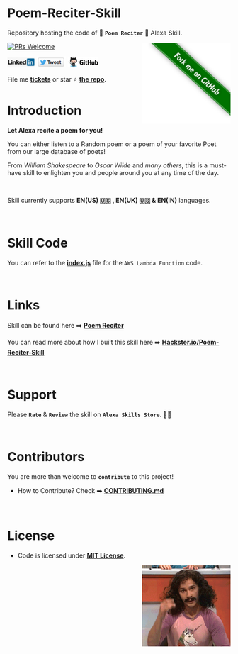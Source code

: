 # Poem-Reciter-Skill
Repository hosting the code of :scroll: **`Poem Reciter`** :scroll: Alexa Skill. 

<a href="https://github.com/AjinkyaBapat?tab=followers"><img align="right" width="200" height="183" src="https://raw.githubusercontent.com/USDevOps/mywechat-slack-group/master/images/fork_github.png" /></a>

[![PRs Welcome](https://img.shields.io/badge/PRs-welcome-brightgreen.svg)](http://makeapullrequest.com)

[![LinkedIn](https://raw.githubusercontent.com/USDevOps/mywechat-slack-group/master/images/linkedin.png)](https://www.linkedin.com/in/ajinkyabapat) [![Twitter](https://raw.githubusercontent.com/USDevOps/mywechat-slack-group/master/images/twitter.png)](https://twitter.com/ajinkyab12) [![Github](https://raw.githubusercontent.com/USDevOps/mywechat-slack-group/master/images/github.png)](https://github.com/AjinkyaBapat)


File me [**tickets**](https://github.com/AjinkyaBapat/Poem-Reciter-Skill/issues) or star :star: [**the repo**](https://github.com/AjinkyaBapat/Poem-Reciter-Skill).


# Introduction

**Let Alexa recite a poem for you!**

You can either listen to a Random poem or a poem of your favorite Poet from our large database of poets!

From *William Shakespeare* to *Oscar Wilde* and *many others*, this is a must-have skill to enlighten you and people around you at any time of the day.

<br>

Skill currently supports **EN(US) :us: , EN(UK) :us: & EN(IN)** languages. 

<br>

# Skill Code

You can refer to the [**index.js**](/Code/index.js) file for the `AWS Lambda Function` code.

<br>

# Links
Skill can be found here :arrow_right: [**Poem Reciter**](https://www.amazon.com/dp/B0778TCNJT/)

You can read more about how I built this skill here :arrow_right: [**Hackster.io/Poem-Reciter-Skill**](https://www.hackster.io/ajinkya-bapat/poem-reciter-alexa-skill-155dc2)

<br>

# Support
Please **`Rate`** & **`Review`** the skill on **`Alexa Skills Store`**. :star2::star2:

<br>

# Contributors
You are more than welcome to **`contribute`** to this project!

- How to Contribute? Check :arrow_right: [**CONTRIBUTING.md**](./CONTRIBUTING.md)

<br>

# License
- Code is licensed under [**MIT License**](./LICENSE).

<img align="right" width="200" height="183" src="https://raw.githubusercontent.com/USDevOps/mywechat-slack-group/master/images/magic.gif">
